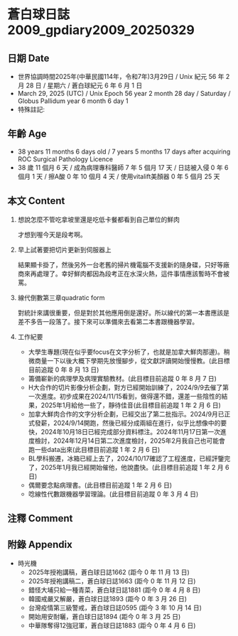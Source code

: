 [_metadata_:encoding]: - "utf-8"
[_metadata_:language]: - "zh-Hant-TW"
[_metadata_:fileformat]: - "markdown"
[_metadata_:MIME_type]: - "text/plain"
[_metadata_:markdown_version]: - "commonmark version 0.30"
[_metadata_:markdown_spec]: - "https://spec.commonmark.org/0.30/"

# 蒼白球日誌2009_gpdiary2009_20250329 #

## 日期 Date ##

* 世界協調時間2025年(中華民國114年，令和7年)3月29日 / Unix 紀元 56 年 2 月 28 日 / 星期六 / 蒼白球紀元 6 年 6 月 1 日
* March 29, 2025 (UTC) / Unix Epoch 56 year 2 month 28 day / Saturday / Globus Pallidum year 6 month 6 day 1
* 特殊註記:

## 年齡 Age ##

* 38 years 11 months 6 days old / 7 years 5 months 17 days after acquiring ROC Surgical Pathology Licence
* 38 歲 11 個月 6 天 / 成為病理專科醫師 7 年 5 個月 17 天 / 日誌被入侵 0 年 6 個月 1 天 / 擦A酸 0 年 10 個月 4 天 / 使用vitalift美顏器 0 年 5 個月 25 天

## 本文 Content ##

1. 想說怎麼不管吃拿坡里還是吃低卡餐都看到自己單位的鮮肉

    才想到喔今天是段考啊。

2. 早上試著要把切片更新到伺服器上

    結果顯卡掛了，然後另外一台老舊的掃片機電腦不支援新的隨身碟，只好等廠商來再處理了。幸好鮮肉都因為段考正在水深火熱，這件事情應該暫時不會被罵。

3. 線代倒數第三章quadratic form 

    對統計來講很重要，但是對於其他應用倒是還好。所以線代的第一本書應該是差不多告一段落了。接下來可以準備來去看第二本書跟機器學習。

4. 工作紀要

    - 大學生專題(現在似乎要focus在文字分析了，也就是加拿大鮮肉那邊)。稍微商量一下以後大概下學期先放慢腳步，從文獻評讀開始慢慢教。(此目標目前追蹤 0 年 8 月 13 日)
    - 籌備嶄新的病理學及病理實驗教材。(此目標目前追蹤 0 年 8 月 7 日)
    - H大合作的切片影像分析企劃，對方已經開始訓練了，2024/9/9去催了第一次進度。初步成果在2024/11/15看到，做得還不錯，還差一些陰性的結果，2025年1月給他一些了，靜待佳音(此目標目前追蹤 1 年 2 月 6 日)
    - 加拿大鮮肉合作的文字分析企劃，已經交出了第二批指示。2024/9月已正式發薪，2024/9/14開跑，然後已經分成兩組在進行，似乎比想像中的要快，2024年10月18日已經完成部分資料標注。2024年11月17日第一次進度檢討，2024年12月14日第二次進度檢討，2025年2月我自己也可能會跑一些data出來(此目標目前追蹤 1 年 2 月 6 日)
    - BL學科搬遷，冰箱已經上去了，2024/10/17確認了工程進度，已經評鑒完了，2025年1月我已經開始催他，他說盡快。(此目標目前追蹤 1 年 2 月 6 日)
    - 偶爾要念點病理書。(此目標目前追蹤 1 年 2 月 6 日)
    - 唸線性代數跟機器學習理論。(此目標目前追蹤 0 年 3 月 4 日)

## 注釋 Comment ##


## 附錄 Appendix ##

* 時光機
    - 2025年授袍講稿，蒼白球日誌1662 (距今 0 年 11 月 13 日)
    - 2025年授袍講稿二，蒼白球日誌1663 (距今 0 年 11 月 12 日)
    - 錯怪大埔只給一種青菜，蒼白球日誌1881 (距今 0 年 4 月 8 日)
    - 韓國戒嚴又解嚴，蒼白球日誌1893 (距今 0 年 3 月 26 日)
    - 台灣疫情第三級警戒，蒼白球日誌0595 (距今 3 年 10 月 14 日)
    - 開始用安耐曬，蒼白球日誌1894 (距今 0 年 3 月 25 日)
    - 中華隊奪得12強冠軍，蒼白球日誌1883 (距今 0 年 4 月 6 日)
